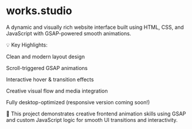 # works.studio
A dynamic and visually rich website interface built using HTML, CSS, and JavaScript with GSAP-powered smooth animations.

💡 Key Highlights:

Clean and modern layout design

Scroll-triggered GSAP animations

Interactive hover & transition effects

Creative visual flow and media integration

Fully desktop-optimized (responsive version coming soon!)

🚀 This project demonstrates creative frontend animation skills using GSAP and custom JavaScript logic for smooth UI transitions and interactivity.

